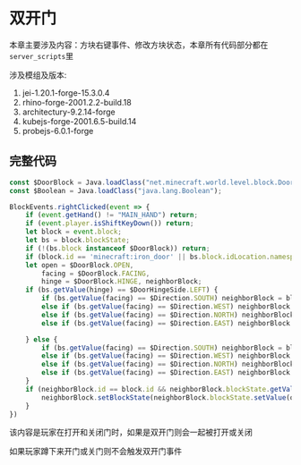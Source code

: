 # 双开门
本章主要涉及内容：方块右键事件、修改方块状态，本章所有代码部分都在`server_scripts`里

涉及模组及版本:
1. jei-1.20.1-forge-15.3.0.4
2. rhino-forge-2001.2.2-build.18
3. architectury-9.2.14-forge
4. kubejs-forge-2001.6.5-build.14
5. probejs-6.0.1-forge

## 完整代码
```js
const $DoorBlock = Java.loadClass("net.minecraft.world.level.block.DoorBlock");
const $Boolean = Java.loadClass("java.lang.Boolean");

BlockEvents.rightClicked(event => {
    if (event.getHand() != "MAIN_HAND") return;
    if (event.player.isShiftKeyDown()) return;
    let block = event.block;
    let bs = block.blockState;
    if (!(bs.block instanceof $DoorBlock)) return;
    if (block.id == 'minecraft:iron_door' || bs.block.idLocation.namespace == "create") return;
    let open = $DoorBlock.OPEN,
        facing = $DoorBlock.FACING,
        hinge = $DoorBlock.HINGE, neighborBlock;
    if (bs.getValue(hinge) == $DoorHingeSide.LEFT) {
        if (bs.getValue(facing) == $Direction.SOUTH) neighborBlock = block.west;
        else if (bs.getValue(facing) == $Direction.WEST) neighborBlock = block.north;
        else if (bs.getValue(facing) == $Direction.NORTH) neighborBlock = block.east;
        else if (bs.getValue(facing) == $Direction.EAST) neighborBlock = block.south;

    } else {
        if (bs.getValue(facing) == $Direction.SOUTH) neighborBlock = block.east;
        else if (bs.getValue(facing) == $Direction.WEST) neighborBlock = block.south;
        else if (bs.getValue(facing) == $Direction.NORTH) neighborBlock = block.west;
        else if (bs.getValue(facing) == $Direction.EAST) neighborBlock = block.north;
    }
    if (neighborBlock.id == block.id && neighborBlock.blockState.getValue(hinge) != bs.getValue(hinge)) {
        neighborBlock.setBlockState(neighborBlock.blockState.setValue(open, !bs.getValue(open) ? $Boolean.TRUE : $Boolean.FALSE), 3)
    }
})
```
该内容是玩家在打开和关闭门时，如果是双开门则会一起被打开或关闭

如果玩家蹲下来开门或关门则不会触发双开门事件